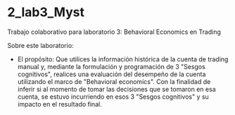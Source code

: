 # 2_lab3_Myst
Trabajo colaborativo para laboratorio 3: Behavioral Economics en Trading

Sobre este laboratorio:
- El propósito: Que utilices la información histórica de la cuenta de trading manual y, mediante la formulación y programación de 3 "Sesgos cognitivos", realices una evaluación del desempeño de la cuenta utilizando el marco de "Behavioral economics". Con la finalidad de inferir si al momento de tomar las decisiones que se tomaron en esa cuenta, se estuvo incurriendo en esos 3 "Sesgos cognitivos" y su impacto en el resultado final.
